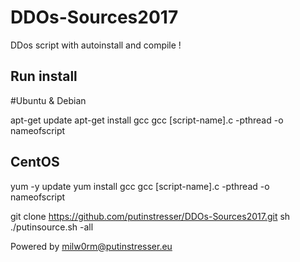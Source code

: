 # DDOs-Sources2017 
DDos script with autoinstall and compile !

## Run install
#Ubuntu & Debian

apt-get update
apt-get install gcc
gcc [script-name].c -pthread -o nameofscript

## CentOS

yum -y update
yum install gcc
gcc [script-name].c -pthread -o nameofscript

git clone https://github.com/putinstresser/DDOs-Sources2017.git
sh ./putinsource.sh -all

Powered by milw0rm@putinstresser.eu

